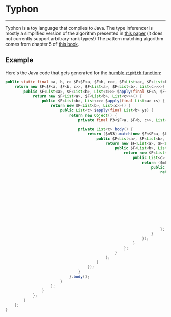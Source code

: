 # Typhon
---

Typhon is a toy language that compiles to Java. The type inferencer is mostly a simplified version of the algorithm presented in [this paper](http://research.microsoft.com/en-us/um/people/simonpj/papers/higher-rank/putting.pdf) (it does not currently support arbitrary-rank types!) The pattern matching algorithm comes from chapter 5 of [this book](http://research.microsoft.com/en-us/um/people/simonpj/papers/slpj-book-1987/).

## Example

Here's the Java code that gets generated for the [humble `zipWith` function](http://hackage.haskell.org/packages/archive/base/latest/doc/html/src/GHC-List.html#zipWith):
```java
public static final <a, b, c> $F<$F<a, $F<b, c>>, $F<List<a>, $F<List<b>, List<c>>>> zipWith(final a $a, final b $b, final c $c) {
	return new $F<$F<a, $F<b, c>>, $F<List<a>, $F<List<b>, List<c>>>>() {
		public $F<List<a>, $F<List<b>, List<c>>> $apply(final $F<a, $F<b, c>> f) {
			return new $F<List<a>, $F<List<b>, List<c>>>() {
				public $F<List<b>, List<c>> $apply(final List<a> xs) {
					return new $F<List<b>, List<c>>() {
						public List<c> $apply(final List<b> ys) {
							return new Object() {
								private final P3<$F<a, $F<b, c>>, List<a>, List<b>> $m53 = P3(($F<a, $F<b, c>>) null, (List<a>) null, (List<b>) null).$apply(f).$apply(xs).$apply(ys);

								private List<c> body() {
									return ($m53).match(new $F<$F<a, $F<b, c>>, $F<List<a>, $F<List<b>, List<c>>>>() {
										public $F<List<a>, $F<List<b>, List<c>>> $apply(final $F<a, $F<b, c>> $m61) {
											return new $F<List<a>, $F<List<b>, List<c>>>() {
												public $F<List<b>, List<c>> $apply(final List<a> $m62) {
													return new $F<List<b>, List<c>>() {
														public List<c> $apply(final List<b> $m63) {
															return ($m62).match(Nil((c) null), new $F<a, $F<List<a>, List<c>>>() {
																public $F<List<a>, List<c>> $apply(final a $m67) {
																	return new $F<List<a>, List<c>>() {
																		public List<c> $apply(final List<a> $m68) {
																			return ($m63).match(Nil((c) null), new $F<b, $F<List<b>, List<c>>>() {
																				public $F<List<b>, List<c>> $apply(final b $m72) {
																					return new $F<List<b>, List<c>>() {
																						public List<c> $apply(final List<b> $m73) {
																							return Cons((c) null).$apply($m61.$apply($m67).$apply($m72)).$apply(zipWith((a) null, (b) null, (c) null).$apply($m61).$apply($m68).$apply($m73));
																						}
																					};
																				}
																			});
																		}
																	};
																}
															});
														}
													};
												}
											};
										}
									});
								}
							}.body();
						}
					};
				}
			};
		}
	};
}
```